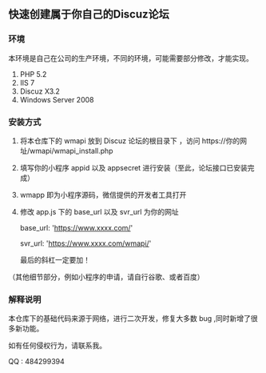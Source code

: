 ## 快速创建属于你自己的Discuz论坛
### 环境
本环境是自己在公司的生产环境，不同的环境，可能需要部分修改，才能实现。
1. PHP 5.2
2. IIS 7
3. Discuz X3.2
4. Windows Server 2008



### 安装方式

1. 将本仓库下的 wmapi 放到 Discuz 论坛的根目录下 ，访问 https://你的网址/wmapi/wmapi_install.php

2. 填写你的小程序 appid 以及 appsecret 进行安装（至此，论坛接口已安装完成）

3. wmapp 即为小程序源码，微信提供的开发者工具打开

4. 修改 app.js 下的 base_url 以及 svr_url 为你的网址

   base_url: 'https://www.xxxx.com/'

   svr_url: 'https://www.xxxx.com/wmapi/'

   最后的斜杠一定要加！

（其他细节部分，例如小程序的申请，请自行谷歌、或者百度）

### 解释说明

本仓库下的基础代码来源于网络，进行二次开发，修复大多数 bug ,同时新增了很多新功能。

如有任何侵权行为，请联系我。

QQ : 484299394